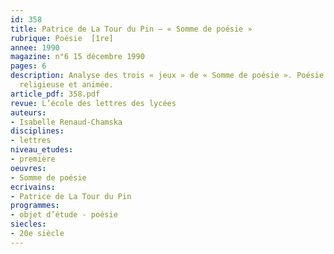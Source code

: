 ```yaml
---
id: 358
title: Patrice de La Tour du Pin – « Somme de poésie »
rubrique: Poésie  [1re]
annee: 1990
magazine: n°6 15 décembre 1990
pages: 6
description: Analyse des trois « jeux » de « Somme de poésie ». Poésie narrative,
  religieuse et animée.
article_pdf: 358.pdf
revue: L’école des lettres des lycées
auteurs:
- Isabelle Renaud-Chamska
disciplines:
- lettres
niveau_etudes:
- première
oeuvres:
- Somme de poésie
ecrivains:
- Patrice de La Tour du Pin
programmes:
- objet d’étude - poésie
siecles:
- 20e siècle
---
```

